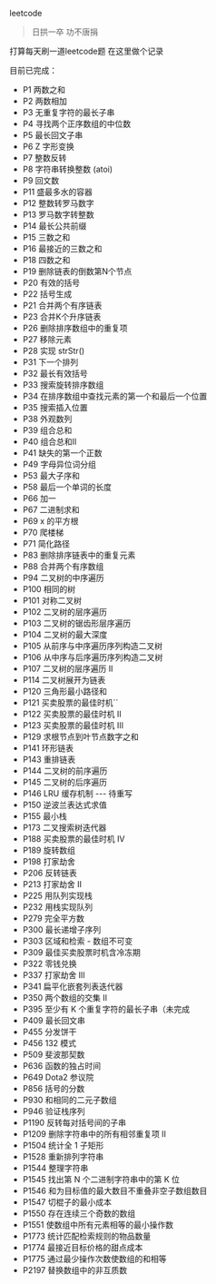 leetcode

> 日拱一卒 功不唐捐

打算每天刷一道leetcode题 在这里做个记录

目前已完成：

* P1    两数之和
* P2    两数相加
* P3    无重复字符的最长子串
* P4    寻找两个正序数组的中位数
* P5    最长回文子串
* P6    Z 字形变换
* P7    整数反转
* P8    字符串转换整数 (atoi)
* P9    回文数
* P11   盛最多水的容器
* P12   整数转罗马数字
* P13   罗马数字转整数
* P14   最长公共前缀
* P15   三数之和
* P16   最接近的三数之和
* P18   四数之和
* P19   删除链表的倒数第N个节点
* P20   有效的括号
* P22   括号生成
* P21   合并两个有序链表
* P23   合并K个升序链表  
* P26   删除排序数组中的重复项
* P27   移除元素
* P28   实现 strStr()
* P31   下一个排列
* P32   最长有效括号
* P33   搜索旋转排序数组
* P34   在排序数组中查找元素的第一个和最后一个位置
* P35   搜索插入位置
* P38   外观数列
* P39   组合总和
* P40   组合总和II
* P41   缺失的第一个正数
* P49   字母异位词分组
* P53   最大子序和  
* P58   最后一个单词的长度  
* P66   加一
* P67   二进制求和
* P69   x 的平方根
* P70   爬楼梯 
* P71   简化路径
* P83   删除排序链表中的重复元素
* P88   合并两个有序数组
* P94   二叉树的中序遍历
* P100  相同的树
* P101  对称二叉树
* P102  二叉树的层序遍历
* P103  二叉树的锯齿形层序遍历
* P104  二叉树的最大深度
* P105  从前序与中序遍历序列构造二叉树
* P106  从中序与后序遍历序列构造二叉树
* P107  二叉树的层序遍历 II
* P114  二叉树展开为链表
* P120  三角形最小路径和
* P121  买卖股票的最佳时机``
* P122  买卖股票的最佳时机 II
* P123  买卖股票的最佳时机 III
* P129  求根节点到叶节点数字之和
* P141  环形链表
* P143  重排链表
* P144  二叉树的前序遍历
* P145  二叉树的后序遍历
* P146  LRU 缓存机制  --- 待重写
* P150  逆波兰表达式求值
* P155  最小栈
* P173  二叉搜索树迭代器
* P188  买卖股票的最佳时机 IV  
* P189  旋转数组
* P198  打家劫舍
* P206  反转链表
* P213  打家劫舍 II
* P225  用队列实现栈
* P232  用栈实现队列
* P279  完全平方数
* P300  最长递增子序列
* P303  区域和检索 - 数组不可变
* P309  最佳买卖股票时机含冷冻期
* P322  零钱兑换
* P337  打家劫舍 III
* P341  扁平化嵌套列表迭代器
* P350  两个数组的交集 II
* P395  至少有 K 个重复字符的最长子串（未完成
* P409  最长回文串
* P455  分发饼干
* P456  132 模式
* P509  斐波那契数
* P636  函数的独占时间
* P649  Dota2 参议院
* P856  括号的分数
* P930  和相同的二元子数组
* P946  验证栈序列
* P1190 反转每对括号间的子串
* P1209 删除字符串中的所有相邻重复项 II
* P1504 统计全 1 子矩形
* P1528 重新排列字符串 
* P1544 整理字符串 
* P1545 找出第 N 个二进制字符串中的第 K 位
* P1546 和为目标值的最大数目不重叠非空子数组数目 
* P1547 切棍子的最小成本
* P1550 存在连续三个奇数的数组 
* P1551 使数组中所有元素相等的最小操作数  
* P1773 统计匹配检索规则的物品数量
* P1774 最接近目标价格的甜点成本
* P1775 通过最少操作次数使数组的和相等
* P2197 替换数组中的非互质数
